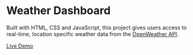 # Weather Dashboard

Built with HTML, CSS and JavaScript, this project gives users access to real-time, location specific weather data from the [OpenWeather API](https://openweathermap.org/api/).

[Live Demo](https://thomasmdevelopment.github.io/weather-dashboard/)